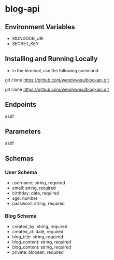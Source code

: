 # blog-api

Environment Variables
-
- MONGODB_URI
- SECRET_KEY

Installing and Running Locally
-
- In the terminal, use the following command: 

git clone https://github.com/wendyvosu/blog-api.git

git clone https://github.com/wendyvosu/blog-api.git

Endpoints
-
asdf

Parameters
-
asdf

Schemas
-
### User Schema
- username: string, required
- email: string, required
- birthday: date, required
- age: number
- password: string, required

### Blog Schema
- created_by: string, required
- created_at: date, required
- blog_title: string, required
- blog_content: string, required
- blog_content: string, required
- private: blooean, required
